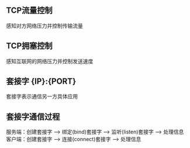## TCP流量控制
感知对方网络压力并控制传输流量
## TCP拥塞控制
感知互联网的网络压力并控制发送速度
## 套接字 {IP}:{PORT}
套接字表示通信另一方具体应用
## 套接字通信过程
服务端：创建套接字 ——> 绑定(bind)套接字 ——> 监听(listen)套接字 ——> 处理信息  
客户端：创建套接字 ——> 连接(connect)套接字 ——> 处理信息